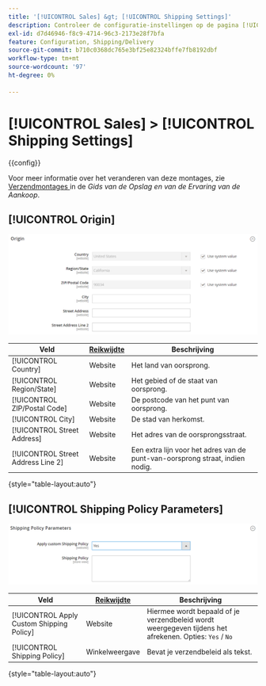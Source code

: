 ```yaml
---
title: '[!UICONTROL Sales] &gt; [!UICONTROL Shipping Settings]'
description: Controleer de configuratie-instellingen op de pagina [!UICONTROL Sales] &gt; [!UICONTROL Shipping Settings] van Commerce Admin.
exl-id: d7d46946-f8c9-4714-96c3-2173e28f7bfa
feature: Configuration, Shipping/Delivery
source-git-commit: b710c0368dc765e3bf25e82324bffe7fb8192dbf
workflow-type: tm+mt
source-wordcount: '97'
ht-degree: 0%

---
```


# [!UICONTROL Sales] > [!UICONTROL Shipping Settings]

{{config}}

Voor meer informatie over het veranderen van deze montages, zie [ Verzendmontages ](../../stores-purchase/shipping-settings.md) in de _Gids van de Opslag en van de Ervaring van de Aankoop_.

## [!UICONTROL Origin]

![ Oorsprong ](./assets/shipping-settings-origin.png)<!-- zoom -->

| Veld | [ Reikwijdte ](../../getting-started/websites-stores-views.md#scope-settings) | Beschrijving |
|--- |--- |--- |
| [!UICONTROL Country] | Website | Het land van oorsprong. |
| [!UICONTROL Region/State] | Website | Het gebied of de staat van oorsprong. |
| [!UICONTROL ZIP/Postal Code] | Website | De postcode van het punt van oorsprong. |
| [!UICONTROL City] | Website | De stad van herkomst. |
| [!UICONTROL Street Address] | Website | Het adres van de oorsprongsstraat. |
| [!UICONTROL Street Address Line 2] | Website | Een extra lijn voor het adres van de punt-van-oorsprong straat, indien nodig. |

{style="table-layout:auto"}

## [!UICONTROL Shipping Policy Parameters]

![ Verzendbeleidsparameters ](./assets/shipping-settings-shipping-policy-parameters.png)<!-- zoom -->

| Veld | [ Reikwijdte ](../../getting-started/websites-stores-views.md#scope-settings) | Beschrijving |
|--- |--- |--- |
| [!UICONTROL Apply Custom Shipping Policy] | Website | Hiermee wordt bepaald of je verzendbeleid wordt weergegeven tijdens het afrekenen. Opties: `Yes` / `No` |
| [!UICONTROL Shipping Policy] | Winkelweergave | Bevat je verzendbeleid als tekst. |

{style="table-layout:auto"}
